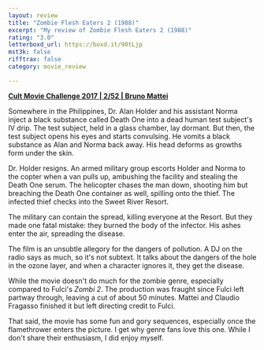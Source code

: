 ```yaml
---
layout: review
title: "Zombie Flesh Eaters 2 (1988)"
excerpt: "My review of Zombie Flesh Eaters 2 (1988)"
rating: "3.0"
letterboxd_url: https://boxd.it/90tLjp
mst3k: false
rifftrax: false
category: movie_review

---
```


<b><a href="https://boxd.it/q7TYk">Cult Movie Challenge 2017 | 2/52 | Bruno Mattei</a></b>

Somewhere in the Philippines, Dr. Alan Holder and his assistant Norma inject a black substance called Death One into a dead human test subject's IV drip. The test subject, held in a glass chamber, lay dormant. But then, the test subject opens his eyes and starts convulsing. He vomits a black substance as Alan and Norma back away. His head deforms as growths form under the skin.

Dr. Holder resigns. An armed military group escorts Holder and Norma to the copter when a van pulls up, ambushing the facility and stealing the Death One serum. The helicopter chases the man down, shooting him but breaching the Death One container as well, spilling onto the thief. The infected thief checks into the Sweet River Resort.

The military can contain the spread, killing everyone at the Resort. But they made one fatal mistake: they burned the body of the infector. His ashes enter the air, spreading the disease.

The film is an unsubtle allegory for the dangers of pollution. A DJ on the radio says as much, so it's not subtext. It talks about the dangers of the hole in the ozone layer, and when a character ignores it, they get the disease.

While the movie doesn't do much for the zombie genre, especially compared to Fulci's <i>Zombi 2</i>. The production was fraught since Fulci left partway through, leaving a cut of about 50 minutes. Mattei and Claudio Fragasso finished it but left directing credit to Fulci.

That said, the movie has some fun and gory sequences, especially once the flamethrower enters the picture. I get why genre fans love this one. While I don't share their enthusiasm, I did enjoy myself.